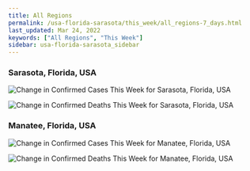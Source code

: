 ```yaml
---
title: All Regions
permalink: /usa-florida-sarasota/this_week/all_regions-7_days.html
last_updated: Mar 24, 2022
keywords: ["All Regions", "This Week"]
sidebar: usa-florida-sarasota_sidebar
---
```


<h3>Sarasota, Florida, USA</h3>

![Change in Confirmed Cases This Week for Sarasota, Florida, USA](/covid_tracker/images/graphs/usa-florida-sarasota-delta_confirmed-7_days_graph.png)

![Change in Confirmed Deaths This Week for Sarasota, Florida, USA](/covid_tracker/images/graphs/usa-florida-sarasota-delta_deaths-7_days_graph.png)

<h3>Manatee, Florida, USA</h3>

![Change in Confirmed Cases This Week for Manatee, Florida, USA](/covid_tracker/images/graphs/usa-florida-manatee-delta_confirmed-7_days_graph.png)

![Change in Confirmed Deaths This Week for Manatee, Florida, USA](/covid_tracker/images/graphs/usa-florida-manatee-delta_deaths-7_days_graph.png)
